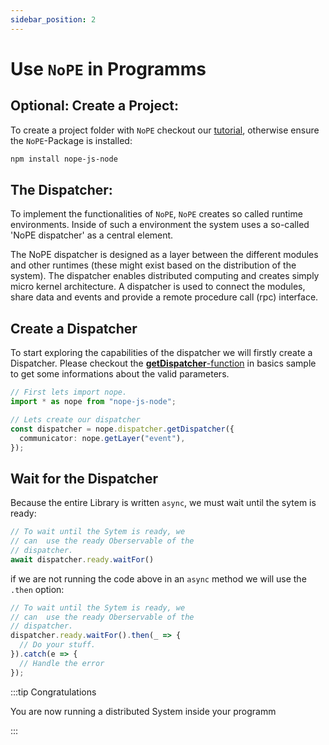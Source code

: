 ```yaml
---
sidebar_position: 2
---
```

# Use `NoPE` in Programms

## Optional: Create a Project:

To create a project folder with `NoPE` checkout our [tutorial](./nope-5-min), otherwise ensure the `NoPE`-Package is installed:

```bash
npm install nope-js-node
```

## The Dispatcher:

To implement the functionalities of `NoPE`,  `NoPE` creates so called runtime environments. Inside of such a environment the system uses a so-called 'NoPE dispatcher' as a central element.

The NoPE dispatcher is designed as a layer between the different modules and other runtimes (these might exist based on the distribution of the system). The dispatcher enables distributed computing and creates simply micro kernel architecture. A dispatcher is used to connect the modules, share data and events and provide a remote procedure call (rpc) interface.

## Create a Dispatcher

To start exploring the capabilities of the dispatcher we will firstly create a Dispatcher. Please checkout the [**getDispatcher**-function](./basics/create-dispatcher) in basics sample to get some informations about the valid parameters.

```typescript
// First lets import nope.
import * as nope from "nope-js-node";

// Lets create our dispatcher
const dispatcher = nope.dispatcher.getDispatcher({
  communicator: nope.getLayer("event"),
});
```

## Wait for the Dispatcher

Because the entire Library is written `async`, we must wait until the sytem is ready: 

```typescript
// To wait until the Sytem is ready, we 
// can  use the ready Oberservable of the 
// dispatcher.
await dispatcher.ready.waitFor()
```

if we are not running the code above in an `async` method we will use the `.then` option:

```typescript
// To wait until the Sytem is ready, we 
// can  use the ready Oberservable of the 
// dispatcher.
dispatcher.ready.waitFor().then(_ => {
  // Do your stuff.
}).catch(e => {
  // Handle the error
});
```

:::tip Congratulations

You are now running a distributed System inside your programm

:::
